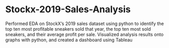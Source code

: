 # Stockx-2019-Sales-Analysis

Performed EDA on StockX’s 2019 sales dataset using python to identify the top ten most profitable sneakers sold that year, the top ten most sold sneakers, and their average profit per sale. Visualized analysis results onto graphs with python, and created a dashboard using Tableau

